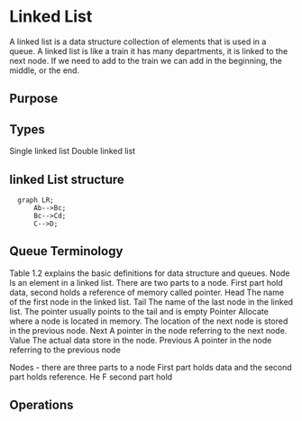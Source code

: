 # Linked List

A linked list is a data structure collection of elements that is used in a queue. A linked list is like a train it has many departments, it is linked to the next node. If we need to add to the train we can add in the beginning, the middle, or the end.

## Purpose

## Types

Single linked list
Double linked list

## linked List structure

```mermaid
  graph LR;
      Ab-->Bc;
      Bc-->Cd;
      C-->D;
```

## Queue Terminology

Table 1.2 explains the basic definitions for data structure and queues.
Node Is an element in a linked list. There are two parts to a node. First part hold data, second holds a reference of memory called pointer.
Head The name of the first node in the linked list.
Tail The name of the last node in the linked list. The pointer usually points to the tail and is empty
Pointer Allocate where a node is located in memory. The location of the next node is stored in the previous node.
Next  A pointer in the node referring to the next node.
Value The actual data store in the node.
Previous A pointer in the node referring to the previous node

Nodes - there are three parts to a node First part holds data and the second part holds reference.
He
F
second part hold

## Operations
